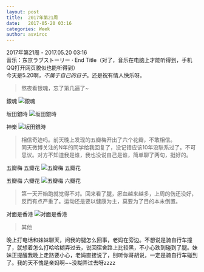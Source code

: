 ```yaml
---
layout: post
title:  2017年第21周
date:   2017-05-20 03:16
categories: Week
author: asvircc
---
```


2017年第21周 - 2017.05.20 03:16<br>
音乐：东京ラブストーリー · End Title（对了，音乐在电脑上才能听得到，手机QQ打开网页貌似也能听得到）<br>
今天是5.20啊，*不属于自己的日子*。还是祝有情人快乐呀。<br>



> 熬夜看银魂，忘了第几遍了~

銀魂
![銀魂][pic_5]

坂田銀時
![坂田銀時][pic_4]

神楽
![坂田銀時][pic_1]

> 相信奇迹吗。前天晚上发现的五瓣梅开出了六个花瓣，不敢相信。<br>同天微博关注的N年的同学给我回复了，没记错应该10年没联系过了。不可思议。对方不知道我是谁，我也没说自己是谁，简单聊了两句，挺好的。

五瓣梅 五瓣花
![五瓣梅 五瓣花][pic_3]

五瓣梅 六瓣花
![五瓣梅 六瓣花][pic_6]

> 第一天开始跑就觉得不对。回来看了腿，瘀血越来越多，上周的伤还没好，反而有点严重了。运动还是要以健康为主，莫要为了目的本末倒置。

对面是香港
![对面是香港][pic_2]


> 其他

晚上打电话和妹妹聊天，问我的腿怎么回事，老妈在旁边。不想说是骑自行车撞了，就想着怎么打哈哈糊弄过去，说回宿舍路上比较黑，不小心跌到碰到了腿。妹妹正提醒我晚上走路要小心，老妈直接说了，别听你哥胡说，一定是骑自行车碰到了。我的天不愧是亲妈啊~~没糊弄过去呀zzzz




<audio 
	autoplay="autoplay"
	src="http://op7e8nyi8.bkt.clouddn.com/music/post/%E6%97%A5%E5%90%91%E6%95%8F%E6%96%87%20-%20%E3%82%A8%E3%83%B3%E3%83%88%E3%82%99%E3%83%BB%E3%82%BF%E3%82%A4%E3%83%88%E3%83%AB.mp3"></audio> 


[pic_1]:http://op7e8nyi8.bkt.clouddn.com/image/post/78588fb7ba89a0f84e4d2a9d5469978a.jpg "神楽（かぐら）"
[pic_2]:http://op7e8nyi8.bkt.clouddn.com/image/post/3cd62d7a645a59450b82e88d559444aa.jpg "对面是香港"
[pic_3]:http://op7e8nyi8.bkt.clouddn.com/image/post/6a2037f7086fd14eb9b631f7694a33aa.jpg "五瓣梅 五瓣花"
[pic_4]:http://op7e8nyi8.bkt.clouddn.com/image/post/8b646638add8bffd76bd1c207b76e225.jpg "坂田銀時（さかたぎんとき）"
[pic_5]:http://op7e8nyi8.bkt.clouddn.com/image/post/4181f44269de7dcd0f92bb28b8c17aa4.jpg "銀魂 (GINTAMA，ぎんたま)"
[pic_6]:http://op7e8nyi8.bkt.clouddn.com/image/post/bad299930788a4c2c83d4196c9ecc2fa.jpg "五瓣梅 六瓣花"
